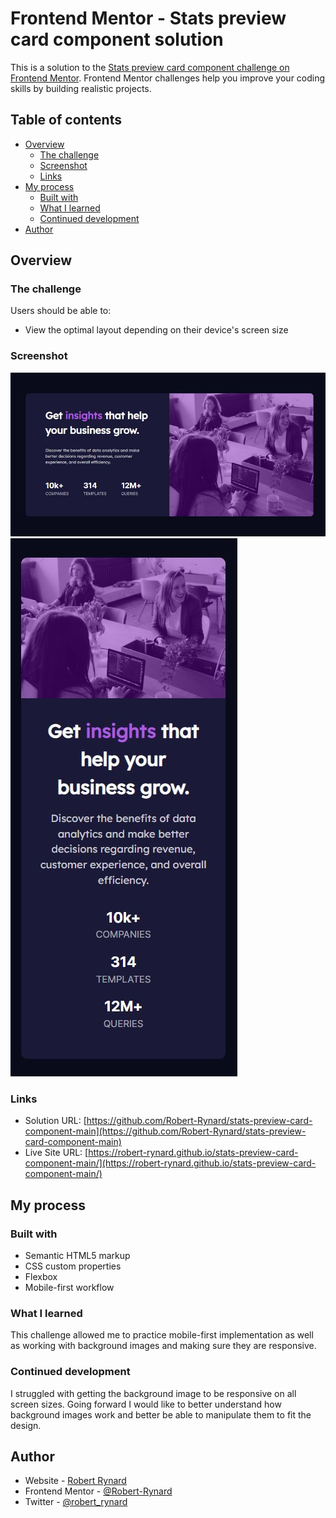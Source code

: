 # Frontend Mentor - Stats preview card component solution

This is a solution to the [Stats preview card component challenge on Frontend Mentor](https://www.frontendmentor.io/challenges/stats-preview-card-component-8JqbgoU62). Frontend Mentor challenges help you improve your coding skills by building realistic projects.

## Table of contents

- [Overview](#overview)
  - [The challenge](#the-challenge)
  - [Screenshot](#screenshot)
  - [Links](#links)
- [My process](#my-process)
  - [Built with](#built-with)
  - [What I learned](#what-i-learned)
  - [Continued development](#continued-development)
- [Author](#author)

## Overview

### The challenge

Users should be able to:

- View the optimal layout depending on their device's screen size

### Screenshot

![](./images/solution-desktop.JPG)
![](./images/solution-mobile.JPG)

### Links

- Solution URL: [https://github.com/Robert-Rynard/stats-preview-card-component-main](https://github.com/Robert-Rynard/stats-preview-card-component-main)
- Live Site URL: [https://robert-rynard.github.io/stats-preview-card-component-main/](https://robert-rynard.github.io/stats-preview-card-component-main/)

## My process

### Built with

- Semantic HTML5 markup
- CSS custom properties
- Flexbox
- Mobile-first workflow

### What I learned

This challenge allowed me to practice mobile-first implementation as well as working with background images and making sure they are responsive.

### Continued development

I struggled with getting the background image to be responsive on all screen sizes. Going forward I would like to better understand how background images work and better be able to manipulate them to fit the design.

## Author

- Website - [Robert Rynard](https://github.com/Robert-Rynard)
- Frontend Mentor - [@Robert-Rynard](https://www.frontendmentor.io/profile/Robert-Rynard)
- Twitter - [@robert_rynard](https://www.twitter.com/robert_rynard)
